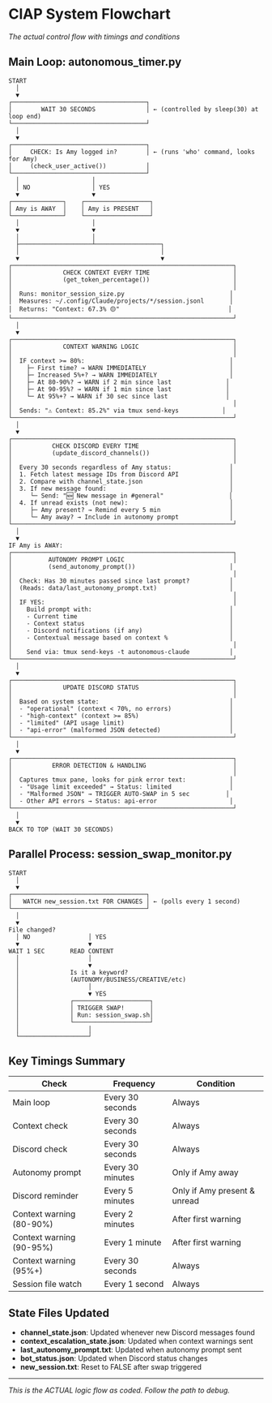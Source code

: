 # ClAP System Flowchart
*The actual control flow with timings and conditions*

## Main Loop: autonomous_timer.py
```
START
  │
  ▼
┌─────────────────────────────────────┐
│        WAIT 30 SECONDS              │ ← (controlled by sleep(30) at loop end)
└─────────────────────────────────────┘
  │
  ▼
┌─────────────────────────────────────┐
│     CHECK: Is Amy logged in?        │ ← (runs 'who' command, looks for Amy)
│     (check_user_active())           │
└─────────────────────────────────────┘
  │                    │
  │ NO                 │ YES
  ▼                    ▼
┌──────────────┐    ┌──────────────────┐
│ Amy is AWAY  │    │ Amy is PRESENT   │
└──────────────┘    └──────────────────┘
  │                    │
  ▼                    ▼
  │                    │
  ├────────────────────┴──────────────────┐
  │                                       │
  ▼                                       ▼
┌─────────────────────────────────────────────────────────────┐
│              CHECK CONTEXT EVERY TIME                       │
│              (get_token_percentage())                       │
│                                                             │
│  Runs: monitor_session_size.py                             │
│  Measures: ~/.config/Claude/projects/*/session.jsonl       │
│  Returns: "Context: 67.3% 🟡"                              │
└─────────────────────────────────────────────────────────────┘
  │
  ▼
┌─────────────────────────────────────────────────────────────┐
│              CONTEXT WARNING LOGIC                          │
│                                                             │
│  IF context >= 80%:                                        │
│    ├─ First time? → WARN IMMEDIATELY                       │
│    ├─ Increased 5%+? → WARN IMMEDIATELY                    │
│    ├─ At 80-90%? → WARN if 2 min since last               │
│    ├─ At 90-95%? → WARN if 1 min since last               │
│    └─ At 95%+? → WARN if 30 sec since last                │
│                                                             │
│  Sends: "⚠️ Context: 85.2%" via tmux send-keys            │
└─────────────────────────────────────────────────────────────┘
  │
  ▼
┌─────────────────────────────────────────────────────────────┐
│           CHECK DISCORD EVERY TIME                          │
│           (update_discord_channels())                       │
│                                                             │
│  Every 30 seconds regardless of Amy status:                │
│  1. Fetch latest message IDs from Discord API              │
│  2. Compare with channel_state.json                        │
│  3. If new message found:                                  │
│     └─ Send: "🆕 New message in #general"                  │
│  4. If unread exists (not new):                            │
│     ├─ Amy present? → Remind every 5 min                   │
│     └─ Amy away? → Include in autonomy prompt              │
└─────────────────────────────────────────────────────────────┘
  │
  ▼
IF Amy is AWAY:
┌─────────────────────────────────────────────────────────────┐
│          AUTONOMY PROMPT LOGIC                              │
│          (send_autonomy_prompt())                          │
│                                                             │
│  Check: Has 30 minutes passed since last prompt?           │
│  (Reads: data/last_autonomy_prompt.txt)                    │
│                                                             │
│  IF YES:                                                    │
│    Build prompt with:                                      │
│    - Current time                                          │
│    - Context status                                        │
│    - Discord notifications (if any)                        │
│    - Contextual message based on context %                 │
│                                                             │
│    Send via: tmux send-keys -t autonomous-claude           │
└─────────────────────────────────────────────────────────────┘
  │
  ▼
┌─────────────────────────────────────────────────────────────┐
│              UPDATE DISCORD STATUS                          │
│                                                             │
│  Based on system state:                                    │
│  - "operational" (context < 70%, no errors)                │
│  - "high-context" (context >= 85%)                         │
│  - "limited" (API usage limit)                             │
│  - "api-error" (malformed JSON detected)                   │
└─────────────────────────────────────────────────────────────┘
  │
  ▼
┌─────────────────────────────────────────────────────────────┐
│           ERROR DETECTION & HANDLING                        │
│                                                             │
│  Captures tmux pane, looks for pink error text:            │
│  - "Usage limit exceeded" → Status: limited                │
│  - "Malformed JSON" → TRIGGER AUTO-SWAP in 5 sec          │
│  - Other API errors → Status: api-error                    │
└─────────────────────────────────────────────────────────────┘
  │
  ▼
BACK TO TOP (WAIT 30 SECONDS)
```

## Parallel Process: session_swap_monitor.py
```
START
  │
  ▼
┌─────────────────────────────────────┐
│   WATCH new_session.txt FOR CHANGES │ ← (polls every 1 second)
└─────────────────────────────────────┘
  │
  ▼
File changed?
  │ NO                │ YES
  ▼                   ▼
WAIT 1 SEC       READ CONTENT
  │                   │
  │                   ▼
  │              Is it a keyword?
  │              (AUTONOMY/BUSINESS/CREATIVE/etc)
  │                   │
  │                   ▼ YES
  │              ┌─────────────────────┐
  │              │ TRIGGER SWAP!       │
  │              │ Run: session_swap.sh│
  │              └─────────────────────┘
  │                   │
  └───────────────────┘
```

## Key Timings Summary

| Check | Frequency | Condition |
|-------|-----------|-----------|
| Main loop | Every 30 seconds | Always |
| Context check | Every 30 seconds | Always |
| Discord check | Every 30 seconds | Always |
| Autonomy prompt | Every 30 minutes | Only if Amy away |
| Discord reminder | Every 5 minutes | Only if Amy present & unread |
| Context warning (80-90%) | Every 2 minutes | After first warning |
| Context warning (90-95%) | Every 1 minute | After first warning |
| Context warning (95%+) | Every 30 seconds | Always |
| Session file watch | Every 1 second | Always |

## State Files Updated

- **channel_state.json**: Updated whenever new Discord messages found
- **context_escalation_state.json**: Updated when context warnings sent
- **last_autonomy_prompt.txt**: Updated when autonomy prompt sent
- **bot_status.json**: Updated when Discord status changes
- **new_session.txt**: Reset to FALSE after swap triggered

---
*This is the ACTUAL logic flow as coded. Follow the path to debug.*